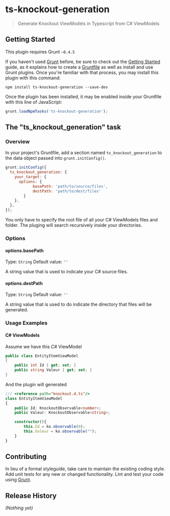 # ts-knockout-generation

> Generate Knockout ViewModels in Typescript from C# ViewModels

## Getting Started
This plugin requires Grunt `~0.4.5`

If you haven't used [Grunt](http://gruntjs.com/) before, be sure to check out the [Getting Started](http://gruntjs.com/getting-started) guide, as it explains how to create a [Gruntfile](http://gruntjs.com/sample-gruntfile) as well as install and use Grunt plugins. Once you're familiar with that process, you may install this plugin with this command:

```shell
npm install ts-knockout-generation --save-dev
```

Once the plugin has been installed, it may be enabled inside your Gruntfile with this line of JavaScript:

```js
grunt.loadNpmTasks('ts-knockout-generation');
```

## The "ts_knockout_generation" task

### Overview
In your project's Gruntfile, add a section named `ts_knockout_generation` to the data object passed into `grunt.initConfig()`.

```js
grunt.initConfig({
  ts_knockout_generation: {
    your_target: {
      options: {
			basePath: 'path/to/source/files',
			destPath: 'path/to/dest/files'
		}
    },
  },
});
```

You only have to specify the root file of all your C# ViewModels files and folder. The pluging will search recursively inside your directories.

### Options

#### options.basePath
Type: `String`
Default value: `''`

A string value that is used to indicate your C# source files.

#### options.destPath
Type: `String`
Default value: `''`

A string value that is used to do indicate the directory that files will be generated.

### Usage Examples

#### C# ViewModels

Assume we have this C# ViewModel

```csharp
public class EntityItemViewModel
{
	public int Id { get; set; }
	public string Valeur { get; set; }
}
```

And the plugin will generated

```ts
/// <reference path="knockout.d.ts"/>
class EntityItemViewModel
{
    public Id: KnockoutObservable<number>;
    public Valeur: KnockoutObservable<string>;

    constructor(){
        this.Id = ko.observable(0);
        this.Valeur = ko.observable("");
    }
}
```

## Contributing
In lieu of a formal styleguide, take care to maintain the existing coding style. Add unit tests for any new or changed functionality. Lint and test your code using [Grunt](http://gruntjs.com/).

## Release History
_(Nothing yet)_
